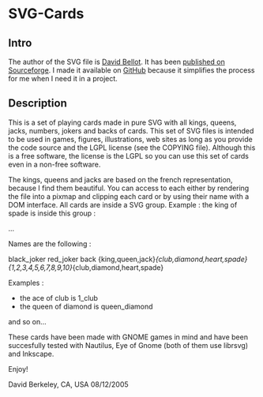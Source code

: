SVG-Cards
=========

## Intro

The author of the SVG file is [David Bellot](mailto:david.bellot@free.fr). It has been [published on Sourceforge](http://svg-cards.sourceforge.net/). I made it available on [GitHub](http://github.com) because it simplifies the process for me when I need it in a project.

## Description

This is a set of playing cards made in pure SVG with all kings, queens, jacks, numbers, jokers and backs of cards. This set of SVG files is intended to be used in games, figures, illustrations, web sites as long as you provide the code source and the LGPL license (see the COPYING file). Although this is a free software, the license is the LGPL so you can use this set of cards even in a non-free software.

The kings, queens and jacks are based on the french representation, because I find them beautiful. You can access to each either by rendering the file into a pixmap and clipping each card or by using their name with a DOM interface. All cards are inside a SVG group.
Example :
the king of spade is inside this group :

<g id="king_spade">
...
</g>

Names are the following :

black_joker
red_joker
back
{king,queen,jack}_{club,diamond,heart,spade}
{1,2,3,4,5,6,7,8,9,10}_{club,diamond,heart,spade}

Examples :
- the ace of club is 1_club
- the queen of diamond is queen_diamond

and so on...


These cards have been made with GNOME games in mind and have been succesfully tested with Nautilus, Eye of Gnome (both of them use librsvg) and Inkscape.

Enjoy!

David 
Berkeley, CA, USA 08/12/2005
